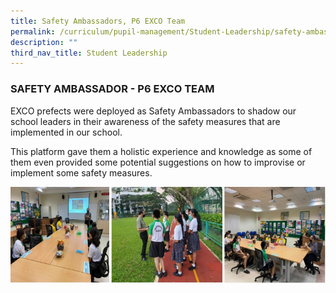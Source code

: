 ```yaml
---
title: Safety Ambassadors, P6 EXCO Team
permalink: /curriculum/pupil-management/Student-Leadership/safety-ambassadors-p6-exco/
description: ""
third_nav_title: Student Leadership
---
```

### SAFETY AMBASSADOR - P6 EXCO TEAM

EXCO prefects were deployed as Safety Ambassadors to shadow our school leaders in their awareness of the safety measures that are implemented in our school. 

This platform gave them a holistic experience and knowledge as some of them even provided some potential suggestions on how to improvise or implement some safety measures.  

  
![safety amba.jpg](/images/safety%20amba.jpg)